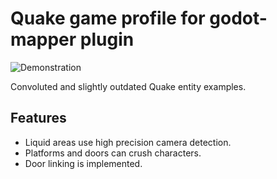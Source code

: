 # Quake game profile for **godot-mapper** plugin
![Demonstration](screenshots/demonstration.webp)

Convoluted and slightly outdated Quake entity examples.

## Features
* Liquid areas use high precision camera detection.
* Platforms and doors can crush characters.
* Door linking is implemented.
